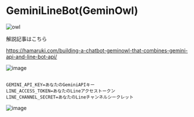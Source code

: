 # GeminiLineBot(GeminOwl)

![owl](https://github.com/Sunwood-ai-labs/GeminiLineBot/assets/108736814/1a32d7ab-8dca-40f9-9f57-84936d76ebbe)

解説記事はこちら

https://hamaruki.com/building-a-chatbot-geminowl-that-combines-gemini-api-and-line-bot-api/


![image](https://github.com/Sunwood-ai-labs/GeminiLineBot/assets/108736814/528a100c-07ef-46f6-bb0a-f0a72c7e0fdb)

```env

GEMINI_API_KEY=あなたのGeminiAPIキー
LINE_ACCESS_TOKEN=あなたのLineアクセストークン
LINE_CHANNEL_SECRET=あなたのLineチャンネルシークレット
```



![image](https://github.com/Sunwood-ai-labs/GeminiLineBot/assets/108736814/2d2dce52-ab77-4077-9c5e-1cd9d17ff068)